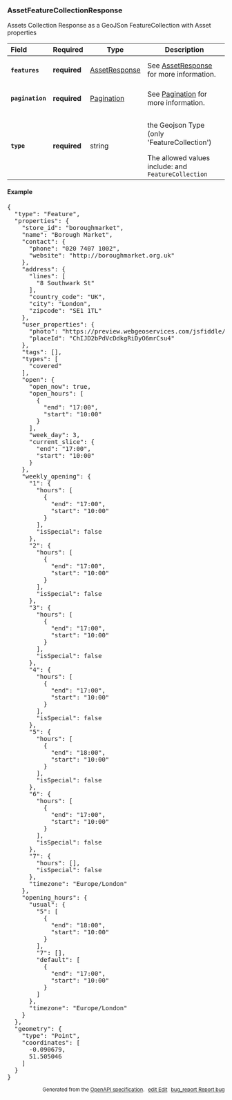 <!--- This is a generated file, do not edit! -->
<!--- [START woosmap_http_schema_assetfeaturecollectionresponse] -->
<h3 class="schema-object" id="AssetFeatureCollectionResponse">AssetFeatureCollectionResponse</h3>

Assets Collection Response as a GeoJSon FeatureCollection with Asset properties

| Field                                                                                                                       | Required     | Type                                            | Description                                                                                                                                                                         |
| :-------------------------------------------------------------------------------------------------------------------------- | ------------ | ----------------------------------------------- | ----------------------------------------------------------------------------------------------------------------------------------------------------------------------------------- |
| <h4 id="AssetFeatureCollectionResponse-features" class="add-link schema-object-property-key"><code>features</code></h4>     | **required** | [AssetResponse](#AssetResponse "AssetResponse") | See [AssetResponse](#AssetResponse "AssetResponse") for more information.                                                                                                           |
| <h4 id="AssetFeatureCollectionResponse-pagination" class="add-link schema-object-property-key"><code>pagination</code></h4> | **required** | [Pagination](#Pagination "Pagination")          | See [Pagination](#Pagination "Pagination") for more information.                                                                                                                    |
| <h4 id="AssetFeatureCollectionResponse-type" class="add-link schema-object-property-key"><code>type</code></h4>             | **required** | string                                          | <div class="nonref-property-description"><p>the Geojson Type (only 'FeatureCollection')</p><div class="notranslate">The allowed values include: and `FeatureCollection`</div></div> |

<h4 class="schema-object-example" id="AssetFeatureCollectionResponse-example">Example</h4>

<pre class="notranslate lang-json prettyprint">{
  "type": "Feature",
  "properties": {
    "store_id": "boroughmarket",
    "name": "Borough Market",
    "contact": {
      "phone": "020 7407 1002",
      "website": "http://boroughmarket.org.uk"
    },
    "address": {
      "lines": [
        "8 Southwark St"
      ],
      "country_code": "UK",
      "city": "London",
      "zipcode": "SE1 1TL"
    },
    "user_properties": {
      "photo": "https://preview.webgeoservices.com/jsfiddle/boroughmarket.jpeg",
      "placeId": "ChIJD2bPdVcDdkgRiDyO6mrCsu4"
    },
    "tags": [],
    "types": [
      "covered"
    ],
    "open": {
      "open_now": true,
      "open_hours": [
        {
          "end": "17:00",
          "start": "10:00"
        }
      ],
      "week_day": 3,
      "current_slice": {
        "end": "17:00",
        "start": "10:00"
      }
    },
    "weekly_opening": {
      "1": {
        "hours": [
          {
            "end": "17:00",
            "start": "10:00"
          }
        ],
        "isSpecial": false
      },
      "2": {
        "hours": [
          {
            "end": "17:00",
            "start": "10:00"
          }
        ],
        "isSpecial": false
      },
      "3": {
        "hours": [
          {
            "end": "17:00",
            "start": "10:00"
          }
        ],
        "isSpecial": false
      },
      "4": {
        "hours": [
          {
            "end": "17:00",
            "start": "10:00"
          }
        ],
        "isSpecial": false
      },
      "5": {
        "hours": [
          {
            "end": "18:00",
            "start": "10:00"
          }
        ],
        "isSpecial": false
      },
      "6": {
        "hours": [
          {
            "end": "17:00",
            "start": "10:00"
          }
        ],
        "isSpecial": false
      },
      "7": {
        "hours": [],
        "isSpecial": false
      },
      "timezone": "Europe/London"
    },
    "opening_hours": {
      "usual": {
        "5": [
          {
            "end": "18:00",
            "start": "10:00"
          }
        ],
        "7": [],
        "default": [
          {
            "end": "17:00",
            "start": "10:00"
          }
        ]
      },
      "timezone": "Europe/London"
    }
  },
  "geometry": {
    "type": "Point",
    "coordinates": [
      -0.090679,
      51.505046
    ]
  }
}</pre>

<p style="text-align: right; font-size: smaller;">Generated from the <a data-label="openapi-github" href="https://github.com/woosmap/openapi-specification" title="Woosmap OpenAPI Specification" class="external">OpenAPI specification</a>.
<a data-label="openapi-github-woosmap-http-schema-assetfeaturecollectionresponse" data-action="edit" style="margin-left: 5px;" href="https://github.com/woosmap/openapi-specification/blob/main/specification/schemas/AssetFeatureCollectionResponse.yml" title="Edit on GitHub"><span class="material-icons">edit</span> Edit</a>
<a data-label="openapi-github-woosmap-http-schema-assetfeaturecollectionresponse" data-action="bug" style="margin-left: 5px;" href="https://github.com/woosmap/openapi-specification/issues/new?assignees=&labels=type%3A+bug%2C+triage+me&template=bug_report.md&title=[schemas] Bug - AssetFeatureCollectionResponse" title="File bug for schemas on GitHub"><span class="material-icons">bug_report</span> Report bug</a>
</p>

<!--- [END woosmap_http_schema_assetfeaturecollectionresponse] -->
